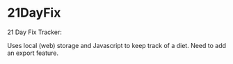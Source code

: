 # 21DayFix
21 Day Fix Tracker:

Uses local (web) storage and Javascript to keep track of a diet.
Need to add an export feature.
